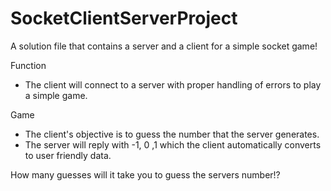 # SocketClientServerProject
A solution file that contains a server and a client for a simple socket game!

Function
 - The client will connect to a server with proper handling of errors to play a simple game.

Game
 - The client's objective is to guess the number that the server generates.
 - The server will reply with -1, 0 ,1 which the client automatically converts to user friendly data.

How many guesses will it take you to guess the servers number!?
